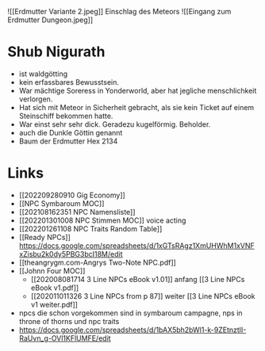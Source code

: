 
![[Erdmutter Variante 2.jpeg]]
Einschlag des Meteors
![[Eingang zum Erdmutter Dungeon.jpeg]]



# Shub Nigurath
- ist waldgötting
- kein erfassbares Bewusstsein. 
- War mächtige Soreress in Yonderworld, aber hat jegliche menschlichkeit verlorgen.
- Hat sich mit Meteor in Sicherheit gebracht, als sie kein Ticket auf einem Steinschiff bekommen hatte.
- War einst sehr sehr dick. Geradezu kugelförmig. Beholder.
- auch die Dunkle Göttin genannt
- Baum der Erdmutter Hex 2134



# Links
- [[202209280910 Gig Economy]]
- [[NPC Symbaroum MOC]]
- [[202108162351 NPC Namensliste]] 
- [[202201301008 NPC Stimmen MOC]] voice acting
- [[202201261108 NPC Traits Random Table]]
- [[Ready NPCs]] https://docs.google.com/spreadsheets/d/1xGTsRAgz1XmUHWhM1xVNFxZisbu2k0dy5PBG3bcI18M/edit
- [[theangrygm.com-Angrys Two-Note NPC.pdf]]
- [[Johnn Four MOC]]
	- [[202008081714 3 Line NPCs eBook v1.01]] anfang [[3 Line NPCs eBook v1.pdf]]
	- [[202011011326 3 Line NPCs from p 87]] weiter  [[3 Line NPCs eBook v1 weiter.pdf]]
- npcs die schon vorgekommen sind in symbaroum campagne, nps in throne of thorns  und npc traits
- https://docs.google.com/spreadsheets/d/1bAX5bh2bWl1-k-9ZEtnztlI-RaUvn_g-OVl1KFlUMFE/edit


